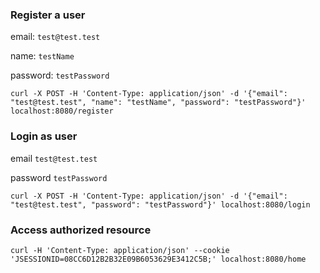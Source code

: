 ### Register a user 
email: `test@test.test`

name: `testName`

password: `testPassword`
```shell script
curl -X POST -H 'Content-Type: application/json' -d '{"email": "test@test.test", "name": "testName", "password": "testPassword"}' localhost:8080/register
```

### Login as user 
email `test@test.test` 

password `testPassword`
```shell script
curl -X POST -H 'Content-Type: application/json' -d '{"email": "test@test.test", "password": "testPassword"}' localhost:8080/login
```

### Access authorized resource
```shell script
curl -H 'Content-Type: application/json' --cookie 'JSESSIONID=08CC6D12B2B32E09B6053629E3412C5B;' localhost:8080/home 
```